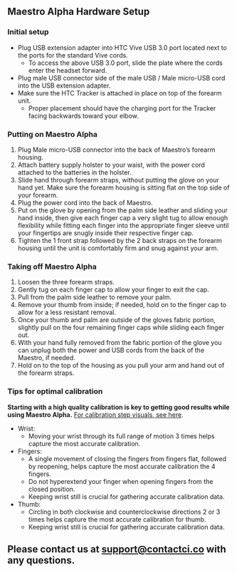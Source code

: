 ## Maestro Alpha Hardware Setup
### Initial setup

- Plug USB extension adapter into HTC Vive USB 3.0 port located next to the ports for the standard Vive cords.
  - To access the above USB 3.0 port, slide the plate where the cords enter the headset forward.
- Plug male USB connector side of the male USB / Male micro-USB cord into the USB extension adapter.
- Make sure the HTC Tracker is attached in place on top of the forearm unit.
  - Proper placement should have the charging port for the Tracker facing backwards toward your elbow. 

### Putting on Maestro Alpha

1. Plug Male micro-USB connector into the back of Maestro’s forearm housing.
2. Attach battery supply holster to your waist, with the power cord attached to the batteries in the holster.
3. Slide hand through forearm straps, without putting the glove on your hand yet. Make sure the forearm housing is sitting flat on the top side of your forearm. 
4. Plug the power cord into the back of Maestro.
5. Put on the glove by opening from the palm side leather and sliding your hand inside, then give each finger cap a very slight tug to allow enough flexibility while fitting each finger into the appropriate finger sleeve until your fingertips are snugly inside their respective finger cap. 
6. Tighten the 1 front strap followed by the 2 back straps on the forearm housing until the unit is comfortably firm and snug against your arm. 

### Taking off Maestro Alpha 
1. Loosen the three forearm straps. 
2. Gently tug on each finger cap to allow your finger to exit the cap. 
3. Pull from the palm side leather to remove your palm.
4. Remove your thumb from inside; if needed, hold on to the finger cap to allow for a less resistant removal. 
5. Once your thumb and palm are outside of the gloves fabric portion, slightly pull on the four remaining finger caps while sliding each finger out. 
6. With your hand fully removed from the fabric portion of the glove you can unplug both the power and USB cords from the back of the Maestro, if needed. 
7. Hold on to the top of the housing as you pull your arm and hand out of the forearm straps.  

### Tips for optimal calibration
**Starting with a high quality calibration is key to getting good results while using Maestro Alpha.**
[For calibration step visuals, see here](https://contact-control-interfaces.github.io/maestro-sdk-docs/C/html/index.html#calibrationHeader).

- Wrist:
  - Moving your wrist through its full range of motion 3 times helps capture the most accurate calibration.
- Fingers:
  - A single movement of closing the fingers from fingers flat, followed by reopening, helps capture the most accurate calibration the 4 fingers.
  - Do not hyperextend your finger when opening fingers from the closed position.
  - Keeping wrist still is crucial for gathering accurate calibration data.
- Thumb:
  - Circling in both clockwise and counterclockwise directions 2 or 3 times helps capture the most accurate calibration for thumb.
  - Keeping wrist still is crucial for gathering accurate calibration data.
  
## Please contact us at <support@contactci.co> with any questions.
